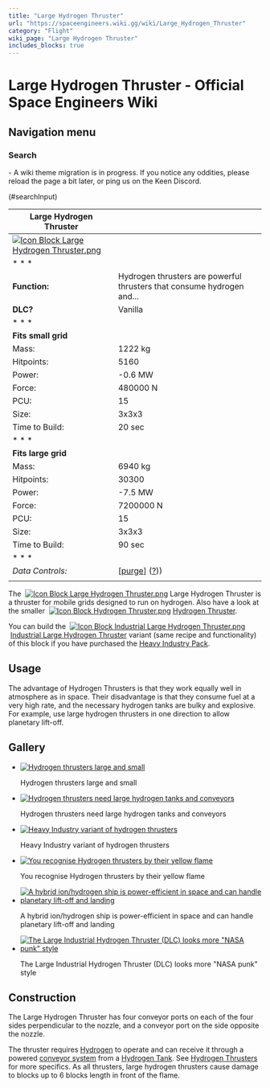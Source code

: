 ```yaml
---
title: "Large Hydrogen Thruster"
url: "https://spaceengineers.wiki.gg/wiki/Large_Hydrogen_Thruster"
category: "Flight"
wiki_page: "Large Hydrogen Thruster"
includes_blocks: true
---
```


# Large Hydrogen Thruster - Official Space Engineers Wiki

## Navigation menu

### Search

\- A wiki theme migration is in progress. If you notice any oddities, please reload the page a bit later, or ping us on the Keen Discord.

(#searchInput)

| Large Hydrogen Thruster |     |
| --- | --- |
| [![Icon Block Large Hydrogen Thruster.png](https://spaceengineers.wiki.gg/images/f/fd/Icon_Block_Large_Hydrogen_Thruster.png?f132bb)](https://spaceengineers.wiki.gg/wiki/File:Icon_Block_Large_Hydrogen_Thruster.png) |     |
| * * * |     |
| **Function:** | Hydrogen thrusters are powerful thrusters that consume hydrogen and... |
| **DLC?** | Vanilla |
| * * * |     |
| **Fits small grid** |     |
| Mass: | 1222 kg |
| Hitpoints: | 5160 |
| Power: | \-0.6 MW |
| Force: | 480000 N |
| PCU: | 15  |
| Size: | 3x3x3 |
| Time to Build: | 20 sec |
| * * * |     |
| **Fits large grid** |     |
| Mass: | 6940 kg |
| Hitpoints: | 30300 |
| Power: | \-7.5 MW |
| Force: | 7200000 N |
| PCU: | 15  |
| Size: | 3x3x3 |
| Time to Build: | 90 sec |
| * * * |     |
| _Data Controls:_ | \[[purge](https://spaceengineers.wiki.gg/wiki/Large_Hydrogen_Thruster?action=purge)\] ([?](https://spaceengineers.wiki.gg/wiki/Template:Info_Block))) |
|     |     |

The  [![Icon Block Large Hydrogen Thruster.png](https://spaceengineers.wiki.gg/images/thumb/f/fd/Icon_Block_Large_Hydrogen_Thruster.png/21px-Icon_Block_Large_Hydrogen_Thruster.png?f132bb)](https://spaceengineers.wiki.gg/wiki/Large_Hydrogen_Thruster "Large Hydrogen Thruster") Large Hydrogen Thruster is a thruster for mobile grids designed to run on hydrogen. Also have a look at the smaller  [![Icon Block Hydrogen Thruster.png](https://spaceengineers.wiki.gg/images/thumb/d/db/Icon_Block_Hydrogen_Thruster.png/21px-Icon_Block_Hydrogen_Thruster.png?77ed1d)](https://spaceengineers.wiki.gg/wiki/Hydrogen_Thruster "Hydrogen Thruster") [Hydrogen Thruster](https://spaceengineers.wiki.gg/wiki/Hydrogen_Thruster "Hydrogen Thruster").

You can build the  [![Icon Block Industrial Large Hydrogen Thruster.png](https://spaceengineers.wiki.gg/images/thumb/4/43/Icon_Block_Industrial_Large_Hydrogen_Thruster.png/21px-Icon_Block_Industrial_Large_Hydrogen_Thruster.png?126a25)](https://spaceengineers.wiki.gg/wiki/Industrial_Large_Hydrogen_Thruster "Industrial Large Hydrogen Thruster") [Industrial Large Hydrogen Thruster](https://spaceengineers.wiki.gg/wiki/Industrial_Large_Hydrogen_Thruster "Industrial Large Hydrogen Thruster") variant (same recipe and functionality) of this block if you have purchased the [Heavy Industry Pack](https://spaceengineers.wiki.gg/wiki/Heavy_Industry_Pack "Heavy Industry Pack").

## Usage

The advantage of Hydrogen Thrusters is that they work equally well in atmosphere as in space. Their disadvantage is that they consume fuel at a very high rate, and the necessary hydrogen tanks are bulky and explosive. For example, use large hydrogen thrusters in one direction to allow planetary lift-off.

## Gallery

*   [![Hydrogen thrusters large and small](https://spaceengineers.wiki.gg/images/thumb/6/6a/Hydrogen_thrusters_large_and_small.png/120px-Hydrogen_thrusters_large_and_small.png?346099)](https://spaceengineers.wiki.gg/wiki/File:Hydrogen_thrusters_large_and_small.png "Hydrogen thrusters large and small")
    
    Hydrogen thrusters large and small
    
*   [![Hydrogen thrusters need large hydrogen tanks and conveyors](https://spaceengineers.wiki.gg/images/thumb/2/28/Hydrogen_thrusters_with_hydrogen_tanks_and_conveyors.png/120px-Hydrogen_thrusters_with_hydrogen_tanks_and_conveyors.png?f4fcfa)](https://spaceengineers.wiki.gg/wiki/File:Hydrogen_thrusters_with_hydrogen_tanks_and_conveyors.png "Hydrogen thrusters need large hydrogen tanks and conveyors")
    
    Hydrogen thrusters need large hydrogen tanks and conveyors
    
*   [![Heavy Industry variant of hydrogen thrusters](https://spaceengineers.wiki.gg/images/thumb/c/c0/Heavy-Industry-Hydrogen-thrusters.jpg/120px-Heavy-Industry-Hydrogen-thrusters.jpg?2cc377)](https://spaceengineers.wiki.gg/wiki/File:Heavy-Industry-Hydrogen-thrusters.jpg "Heavy Industry variant of hydrogen thrusters")
    
    Heavy Industry variant of hydrogen thrusters
    
*   [![You recognise Hydrogen thrusters by their yellow flame](https://spaceengineers.wiki.gg/images/thumb/1/1e/Hydrogen-thrusters-yellow-flame.jpg/120px-Hydrogen-thrusters-yellow-flame.jpg?4e50d4)](https://spaceengineers.wiki.gg/wiki/File:Hydrogen-thrusters-yellow-flame.jpg "You recognise Hydrogen thrusters by their yellow flame")
    
    You recognise Hydrogen thrusters by their yellow flame
    
*   [![A hybrid ion/hydrogen ship is power-efficient in space and can handle planetary lift-off and landing](https://spaceengineers.wiki.gg/images/thumb/3/32/Ship-with-hybrid-thrusters.png/120px-Ship-with-hybrid-thrusters.png?ab70ab)](https://spaceengineers.wiki.gg/wiki/File:Ship-with-hybrid-thrusters.png "A hybrid ion/hydrogen ship is power-efficient in space and can handle planetary lift-off and landing")
    
    A hybrid ion/hydrogen ship is power-efficient in space and can handle planetary lift-off and landing
    
*   [![The Large Industrial Hydrogen Thruster (DLC) looks more "NASA punk" style](https://spaceengineers.wiki.gg/images/thumb/4/43/Icon_Block_Industrial_Large_Hydrogen_Thruster.png/120px-Icon_Block_Industrial_Large_Hydrogen_Thruster.png?126a25)](https://spaceengineers.wiki.gg/wiki/File:Icon_Block_Industrial_Large_Hydrogen_Thruster.png "The Large Industrial Hydrogen Thruster (DLC) looks more \"NASA punk\" style")
    
    The Large Industrial Hydrogen Thruster (DLC) looks more "NASA punk" style
    

## Construction

The Large Hydrogen Thruster has four conveyor ports on each of the four sides perpendicular to the nozzle, and a conveyor port on the side opposite the nozzle.

The thruster requires [Hydrogen](https://spaceengineers.wiki.gg/wiki/Hydrogen "Hydrogen") to operate and can receive it through a powered [conveyor system](https://spaceengineers.wiki.gg/wiki/Conveyor_system "Conveyor system") from a [Hydrogen Tank](https://spaceengineers.wiki.gg/wiki/Hydrogen_Tank "Hydrogen Tank"). See [Hydrogen Thrusters](https://spaceengineers.wiki.gg/wiki/Hydrogen_Thrusters "Hydrogen Thrusters") for more specifics. As all thrusters, large hydrogen thrusters cause damage to blocks up to 6 blocks length in front of the flame.
